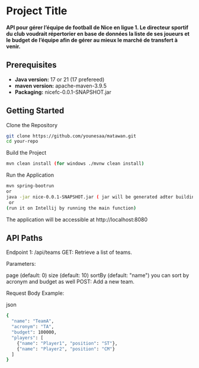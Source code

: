 # **Project Title**

**API pour gérer l’équipe de football de Nice en ligue 1. Le directeur sportif du club voudrait répertorier en base de données la liste de ses joueurs et le budget de l’équipe afin de gérer au mieux le marché de transfert à venir.**

## **Prerequisites**

- **Java version:** 17 or 21 (17 prefereed)
- **maven version:** apache-maven-3.9.5
- **Packaging:** nicefc-0.0.1-SNAPSHOT.jar

## **Getting Started**

Clone the Repository

```bash
git clone https://github.com/younesaa/matawan.git
cd your-repo
```
Build the Project
```bash
mvn clean install (for windows ./mvnw clean install)
```
Run the Application
```bash
mvn spring-bootrun
or
java -jar nice-0.0.1-SNAPSHOT.jar ( jar will be generated adter building the project on target folder -> move to the jar path )
 or
(run it on Intellij by running the main function)
```
The application will be accessible at http://localhost:8080

## **API Paths**

Endpoint 1: /api/teams
GET: Retrieve a list of teams.

Parameters:

page (default: 0)
size (default: 10)
sortBy (default: "name") you can sort by acronym and budget as well
POST: Add a new team.

Request Body Example:

json
```bash
{
  "name": "TeamA",
  "acronym": "TA",
  "budget": 100000,
  "players": [
    {"name": "Player1", "position": "ST"},
    {"name": "Player2", "position": "CM"}
  ]
}
```
